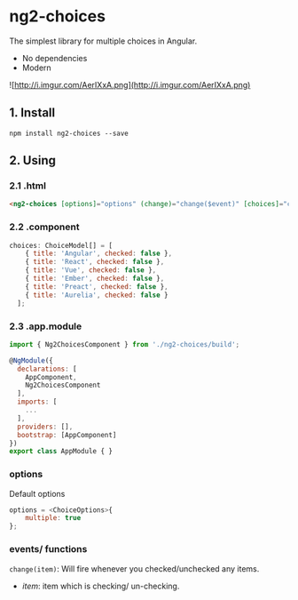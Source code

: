 # ng2-choices

The simplest library for multiple choices in Angular.

- No dependencies
- Modern

![http://i.imgur.com/AerIXxA.png](http://i.imgur.com/AerIXxA.png)

## 1. Install
`npm install ng2-choices --save`

## 2. Using

### **2.1 .html**
``` html
<ng2-choices [options]="options" (change)="change($event)" [choices]="choices"></ng2-choices>
```


### **2.2 .component**

``` js
choices: ChoiceModel[] = [
    { title: 'Angular', checked: false },
    { title: 'React', checked: false },
    { title: 'Vue', checked: false },
    { title: 'Ember', checked: false },
    { title: 'Preact', checked: false },
    { title: 'Aurelia', checked: false }
  ];
```

### **2.3 .app.module**

``` js
import { Ng2ChoicesComponent } from './ng2-choices/build';

@NgModule({
  declarations: [
    AppComponent,
    Ng2ChoicesComponent
  ],
  imports: [
    ...
  ],
  providers: [],
  bootstrap: [AppComponent]
})
export class AppModule { }
```

### **options**
Default options
``` js
options = <ChoiceOptions>{
    multiple: true
};
```

### **events/ functions**

`change(item)`: Will fire whenever you checked/unchecked any items.
  - *item*: item which is checking/ un-checking.








